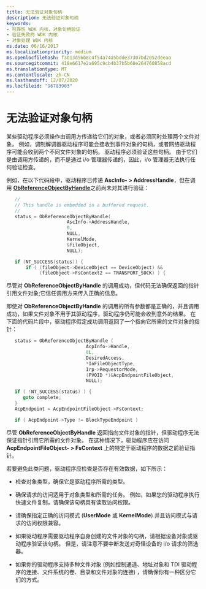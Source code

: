 ```yaml
---
title: 无法验证对象句柄
description: 无法验证对象句柄
keywords:
- 可靠性 WDK 内核，对象句柄验证
- 验证失败的 WDK 内核
- 对象处理 WDK 内核
ms.date: 06/16/2017
ms.localizationpriority: medium
ms.openlocfilehash: f3b13d56b8c4f54a74a5bdde37307bd2052deeaa
ms.sourcegitcommit: 418e6617e2a695c9cb4b37b5b60e264760858acd
ms.translationtype: MT
ms.contentlocale: zh-CN
ms.lasthandoff: 12/07/2020
ms.locfileid: "96783903"
---
```

# <a name="failure-to-validate-object-handles"></a>无法验证对象句柄





某些驱动程序必须操作由调用方传递给它们的对象，或者必须同时处理两个文件对象。 例如，调制解调器驱动程序可能会接收到事件对象的句柄，或者网络驱动程序可能会收到两个不同文件对象的句柄。 驱动程序必须验证这些句柄。 由于它们是由调用方传递的，而不是通过 i/o 管理器传递的，因此，i/o 管理器无法执行任何验证检查。

例如，在以下代码段中，驱动程序已传递 **AscInfo- &gt; AddressHandle**，但在调用 [**ObReferenceObjectByHandle**](/windows-hardware/drivers/ddi/wdm/nf-wdm-obreferenceobjectbyhandle)之前尚未对其进行验证：

```cpp
   //
   // This handle is embedded in a buffered request.
   //
   status = ObReferenceObjectByHandle(
                      AscInfo->AddressHandle,
                      0,
                      NULL,
                      KernelMode,
                      &fileObject,
                      NULL);

   if (NT_SUCCESS(status)) {
       if ( (fileObject->DeviceObject == DeviceObject) &&
            (fileObject->FsContext2 == TRANSPORT_SOCK) ) {
```

尽管对 **ObReferenceObjectByHandle** 的调用成功，但代码无法确保返回的指针引用文件对象;它信任调用方来传入正确的信息。

即使对 **ObReferenceObjectByHandle** 的调用的所有参数都是正确的，并且调用成功，如果文件对象不用于其驱动程序，驱动程序仍可能会收到意外的结果。 在下面的代码片段中，驱动程序假定成功调用返回了一个指向它所需的文件对象的指针：

```cpp
   status = ObReferenceObjectByHandle (
                             AcpInfo->Handle,
                             0L,
                             DesiredAccess,
                             *IoFileObjectType,
                             Irp->RequestorMode,
                             (PVOID *)&AcpEndpointFileObject,
                             NULL);

   if ( !NT_SUCCESS(status) ) {
      goto complete;
   }
   AcpEndpoint = AcpEndpointFileObject->FsContext;

   if ( AcpEndpoint->Type != BlockTypeEndpoint ) 
```

尽管 **ObReferenceObjectByHandle** 返回指向文件对象的指针，但驱动程序无法保证指针引用它所需的文件对象。 在这种情况下，驱动程序应在访问 **AcpEndpointFileObject- &gt; FsContext** 上的特定于驱动程序的数据之前验证指针。

若要避免此类问题，驱动程序应检查是否存在有效数据，如下所示：

-   检查对象类型，确保它是驱动程序所需的类型。

-   确保请求的访问适用于对象类型和所需的任务。 例如，如果您的驱动程序执行快速文件复制，请确保该句柄具有读取访问权限。

-   请确保指定正确的访问模式 (**UserMode** 或 **KernelMode**) 并且访问模式与请求的访问权限兼容。

-   如果驱动程序需要驱动程序自身创建的文件对象的句柄，请根据设备对象或驱动程序验证该句柄。 但是，请注意不要中断发送对奇怪设备的 i/o 请求的筛选器。

-   如果你的驱动程序支持多种文件对象 (例如控制通道、地址对象和 TDI 驱动程序的连接、文件系统的卷、目录和文件对象的连接) ，请确保你有一种区分它们的方式。

 

